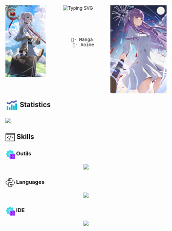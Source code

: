 <div align="center">
  <img src="./images/Frieren.jpeg" width="25%" align="left">
  <picture>
    <source align="top" media="(prefers-color-scheme: dark)" srcset="https://readme-typing-svg.herokuapp.com/?font=Fira+Code&pause=1000&color=00FFFF&multiline=true&random=false&width=435&center=true&lines=Hello+do+you+like+Frieren+?">
    <img align="top" src="https://readme-typing-svg.herokuapp.com/?font=Fira+Code&pause=1000&color=00FFFF&multiline=true&random=false&width=435&center=true&lines=Hello+do+you+like+Frieren+?" alt="Typing SVG" />
  </picture>
  <img src="./images/Fern.jpeg" width="35%" align="right">
</div>
<br><br><br><br>
 <pre align="center">
    🌸- Manga 
    🌸- Anime
  </pre>
<br><br><br><br><br><br>

## <img src=ressources/stats.gif width="40" style="vertical-align: middle;"> Statistics </a>
<img height=200 align="center" src="https://streak-stats.demolab.com/?user=TMCooper&theme=blueberry-duo&hide_border=true&border_radius=5&locale=fr&mode=weekly&card_height=215" />
    
</picture>

## <img src=ressources/skills.gif width="30" style="vertical-align: middle;"> Skills

### <img src=ressources/systems.gif width="30" style="vertical-align: middle;"> Outils
<div align="center">
  <img src="https://skillicons.dev/icons?i=mysql,nodejs,github,git">
</div>

### <img src=ressources/python.gif width="30" style="vertical-align: middle;"> Languages
<div align="center">
  <img src="https://skillicons.dev/icons?i=python,">
</div>

### <img src=ressources/systems.gif width="30" style="vertical-align: middle;"> IDE
<div align="center">
  <img src="https://skillicons.dev/icons?i=vscode">
</div>